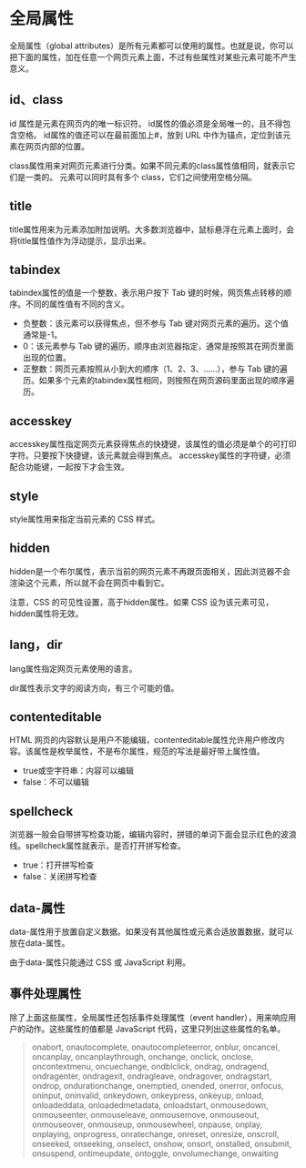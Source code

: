 # 全局属性
全局属性（global attributes）是所有元素都可以使用的属性。也就是说，你可以把下面的属性，加在任意一个网页元素上面，不过有些属性对某些元素可能不产生意义。

## id、class
id 属性是元素在网页内的唯一标识符。 id属性的值必须是全局唯一的，且不得包含空格。 id属性的值还可以在最前面加上#，放到 URL 中作为锚点，定位到该元素在网页内部的位置。

class属性用来对网页元素进行分类。如果不同元素的class属性值相同，就表示它们是一类的。 元素可以同时具有多个 class，它们之间使用空格分隔。

## title
title属性用来为元素添加附加说明。大多数浏览器中，鼠标悬浮在元素上面时，会将title属性值作为浮动提示，显示出来。

## tabindex

tabindex属性的值是一个整数，表示用户按下 Tab 键的时候，网页焦点转移的顺序。不同的属性值有不同的含义。

- 负整数：该元素可以获得焦点，但不参与 Tab 键对网页元素的遍历。这个值通常是-1。
- 0：该元素参与 Tab 键的遍历，顺序由浏览器指定，通常是按照其在网页里面出现的位置。
- 正整数：网页元素按照从小到大的顺序（1、2、3、……），参与 Tab 键的遍历。如果多个元素的tabindex属性相同，则按照在网页源码里面出现的顺序遍历。

## accesskey

accesskey属性指定网页元素获得焦点的快捷键，该属性的值必须是单个的可打印字符。只要按下快捷键，该元素就会得到焦点。 accesskey属性的字符键，必须配合功能键，一起按下才会生效。

## style
style属性用来指定当前元素的 CSS 样式。

## hidden
hidden是一个布尔属性，表示当前的网页元素不再跟页面相关，因此浏览器不会渲染这个元素，所以就不会在网页中看到它。

注意，CSS 的可见性设置，高于hidden属性。如果 CSS 设为该元素可见，hidden属性将无效。

## lang，dir
lang属性指定网页元素使用的语言。

dir属性表示文字的阅读方向，有三个可能的值。

## contenteditable
HTML 网页的内容默认是用户不能编辑，contenteditable属性允许用户修改内容。该属性是枚举属性，不是布尔属性，规范的写法是最好带上属性值。

- true或空字符串：内容可以编辑
- false：不可以编辑

## spellcheck
浏览器一般会自带拼写检查功能，编辑内容时，拼错的单词下面会显示红色的波浪线。spellcheck属性就表示，是否打开拼写检查。

- true：打开拼写检查
- false：关闭拼写检查

## data-属性

data-属性用于放置自定义数据。如果没有其他属性或元素合适放置数据，就可以放在data-属性。

由于data-属性只能通过 CSS 或 JavaScript 利用。

## 事件处理属性

除了上面这些属性，全局属性还包括事件处理属性（event handler），用来响应用户的动作。这些属性的值都是 JavaScript 代码，这里只列出这些属性的名单。

>onabort, onautocomplete, onautocompleteerror, onblur, oncancel, oncanplay, oncanplaythrough, onchange, onclick, onclose, oncontextmenu, oncuechange, ondblclick, ondrag, ondragend, ondragenter, ondragexit, ondragleave, ondragover, ondragstart, ondrop, ondurationchange, onemptied, onended, onerror, onfocus, oninput, oninvalid, onkeydown, onkeypress, onkeyup, onload, onloadeddata, onloadedmetadata, onloadstart, onmousedown, onmouseenter, onmouseleave, onmousemove, onmouseout, onmouseover, onmouseup, onmousewheel, onpause, onplay, onplaying, onprogress, onratechange, onreset, onresize, onscroll, onseeked, onseeking, onselect, onshow, onsort, onstalled, onsubmit, onsuspend, ontimeupdate, ontoggle, onvolumechange, onwaiting



